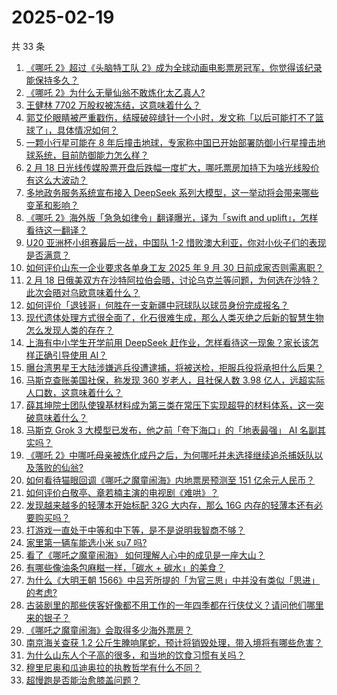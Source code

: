 # 2025-02-19

共 33 条

<!-- BEGIN ZHIHUVIDEO -->
<!-- 最后更新时间 Wed Feb 19 2025 02:21:12 GMT+0800 (China Standard Time) -->
1. [《哪吒 2》超过《头脑特工队 2》成为全球动画电影票房冠军，你觉得该纪录能保持多久？](https://www.zhihu.com/question/12624739748)
1. [《哪吒 2》为什么无量仙翁不敢炼化太乙真人?](https://www.zhihu.com/question/12297568579)
1. [王健林 7702 万股权被冻结，这意味着什么？](https://www.zhihu.com/question/12125468634)
1. [郭艾伦眼睛被严重戳伤，结膜破碎缝针一个小时，发文称「以后可能打不了篮球了」，具体情况如何？](https://www.zhihu.com/question/12620750668)
1. [一颗小行星可能在 8 年后撞击地球，专家称中国已开始部署防御小行星撞击地球系统，目前防御能力怎么样？](https://www.zhihu.com/question/12505877628)
1. [2 月 18 日光线传媒股票开盘后跌幅一度扩大，哪吒票房加持下为啥光线股价有这么大波动？](https://www.zhihu.com/question/12498520200)
1. [多地政务服务系统宣布接入 DeepSeek 系列大模型，这一举动将会带来哪些变革和影响？](https://www.zhihu.com/question/12500261996)
1. [《哪吒 2》海外版「急急如律令」翻译曝光，译为「swift and uplift」，怎样看待这一翻译？](https://www.zhihu.com/question/12538593356)
1. [U20 亚洲杯小组赛最后一战，中国队 1-2 惜败澳大利亚，你对小伙子们的表现是否满意？](https://www.zhihu.com/question/12603933887)
1. [如何评价山东一企业要求各单身工友 2025 年 9 月 30 日前成家否则需离职？](https://www.zhihu.com/question/12218959662)
1. [2 月 18 日俄美双方在沙特阿拉伯会晤，讨论乌克兰等问题，为何选在沙特？此次会晤对乌欧意味着什么？](https://www.zhihu.com/question/12563147631)
1. [如何评价「退钱哥」何胜在一支新疆中冠球队以球员身份完成报名？](https://www.zhihu.com/question/12572344119)
1. [现代遗体处理方式很全面了，化石很难生成，那么人类灭绝之后新的智慧生物怎么发现人类的存在？](https://www.zhihu.com/question/12121563600)
1. [上海有中小学生开学前用 DeepSeek 赶作业，怎样看待这一现象？家长该怎样正确引导使用 AI？](https://www.zhihu.com/question/12518687480)
1. [曝台湾男星王大陆涉嫌逃兵役遭逮捕，将被送检，拒服兵役将承担什么后果？](https://www.zhihu.com/question/12584302457)
1. [马斯克查账美国社保，称发现 360 岁老人，且社保人数 3.98 亿人，远超实际人口数，这意味着什么？](https://www.zhihu.com/question/12569220672)
1. [薛其坤院士团队使镍基材料成为第三类在常压下实现超导的材料体系，这一突破意味着什么？](https://www.zhihu.com/question/12586281487)
1. [马斯克 Grok 3  大模型已发布，他之前「夸下海口」的「地表最强」 AI 名副其实吗？](https://www.zhihu.com/question/12592235100)
1. [《哪吒 2》中哪吒母亲被炼化成丹之后，为何哪吒并未选择继续追杀捕妖队以及落败的仙翁?](https://www.zhihu.com/question/12053845994)
1. [如何看待猫眼回调《哪吒之魔童闹海》内地票房预测至 151 亿余元人民币？](https://www.zhihu.com/question/12438732073)
1. [如何评价白敬亭、章若楠主演的电视剧《难哄》？](https://www.zhihu.com/question/12521091472)
1. [发现越来越多的轻薄本开始标配 32G 大内存，那么 16G 内存的轻薄本还有必要购买吗？](https://www.zhihu.com/question/12425671878)
1. [打游戏一直处于中等和中下等，是不是说明我智商不够？](https://www.zhihu.com/question/628793525)
1. [家里第一辆车能选小米 su7 吗?](https://www.zhihu.com/question/10273463074)
1. [看了《哪吒之魔童闹海》 如何理解人心中的成见是一座大山？](https://www.zhihu.com/question/11800874919)
1. [有哪些像油条包麻糍一样，「碳水 + 碳水」的美食？](https://www.zhihu.com/question/11897663849)
1. [为什么《大明王朝 1566》中吕芳所提的「为官三思」中并没有类似「思进」的考虑?](https://www.zhihu.com/question/12119726167)
1. [古装剧里的那些侠客好像都不用工作的一年四季都在行侠仗义？请问他们哪里来的银子？](https://www.zhihu.com/question/826155691)
1. [《哪吒之魔童闹海》会取得多少海外票房？](https://www.zhihu.com/question/12024863309)
1. [南京海关查获 1.2 公斤生腌响尾蛇，预计将销毁处理，带入境将有哪些危害？](https://www.zhihu.com/question/12414436603)
1. [为什么山东人个子高的很多，和当地的饮食习惯有关吗？](https://www.zhihu.com/question/515136736)
1. [穆里尼奥和瓜迪奥拉的执教哲学有什么不同？](https://www.zhihu.com/question/23418117)
1. [超慢跑是否能治愈膝盖问题？](https://www.zhihu.com/question/10401232090)
<!-- END ZHIHUVIDEO -->
